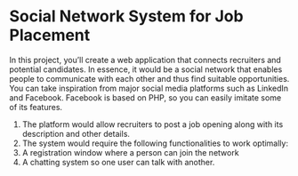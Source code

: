 # Social Network System for Job Placement

In this project, you’ll create a web application that connects recruiters and potential candidates. In essence, it would be a social network that enables people to communicate with each other and thus find suitable opportunities. You can take inspiration from major social media platforms such as LinkedIn and Facebook. Facebook is based on PHP, so you can easily imitate some of its features.

1. The platform would allow recruiters to post a job opening along with its description and other details.
2. The system would require the following functionalities to work optimally:
3. A registration window where a person can join the network
4. A chatting system so one user can talk with another.
